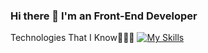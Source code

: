 ### Hi there 👋 I'm an Front-End Developer



   
Technologies That I Know👨🏻‍💻
[![My Skills](https://skillicons.dev/icons?i=figma,vscode,html,css,bootstrap,sass,tailwind,babel,js,react,vue,angular,nodejs,mongodb,git,github,discord)](https://skillicons.dev)

